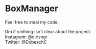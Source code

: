 # BoxManager  
  
Feel free to steal my code.  
  
Dm if smthing isn't clear about the project.  
Instagram: @d.csngr  
Twitter: @DobeschC
